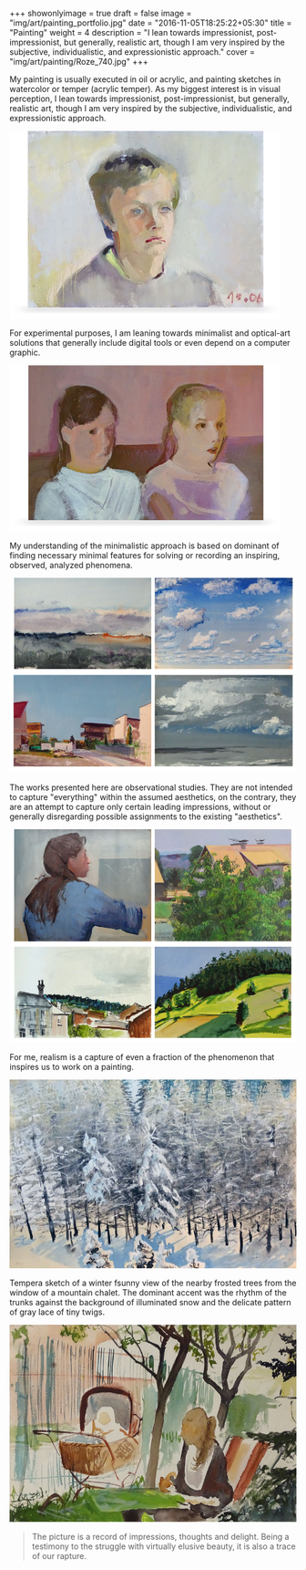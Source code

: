 +++
showonlyimage = true
draft = false
image = "img/art/painting_portfolio.jpg"
date = "2016-11-05T18:25:22+05:30"
title = "Painting"
weight = 4
description = "I lean towards impressionist, post-impressionist, but generally, realistic art, though I am very inspired by the subjective, individualistic, and expressionistic approach."
cover = "img/art/painting/Roze_740.jpg"
+++

My painting is usually executed in oil or acrylic, and painting sketches in watercolor or temper (acrylic temper). As my biggest interest is in visual perception, I lean towards impressionist, post-impressionist, but generally, realistic art, though I am very inspired by the subjective, individualistic, and expressionistic approach.
<!--more-->

![sample image](/img/art/painting/Portr_S_635.jpg)

For experimental purposes, I am leaning towards minimalist and optical-art solutions that generally include digital tools or even depend on a computer graphic.

![sample image](/img/art/painting/Portr_G_656.jpg)

My understanding of the minimalistic approach is based on dominant of finding necessary minimal features for solving or recording an inspiring, observed, analyzed phenomena.

![sample image](/img/art/painting/x4_landscapes.jpg)

The works presented here are observational studies. They are not intended to capture "everything" within the assumed aesthetics, on the contrary, they are an attempt to capture only certain leading impressions, without or generally disregarding possible assignments to the existing "aesthetics".

![sample image](/img/art/painting/x4_landscape_2.jpg)

For me, realism is a capture of even a fraction of the phenomenon that inspires us to work on a painting.

![sample image](/img/art/painting/Bukowina.jpg)

Tempera sketch of a winter fsunny view of the nearby frosted trees from the window of a mountain chalet.
The dominant accent was the rhythm of the trunks against the background of illuminated snow and the delicate pattern of gray lace of tiny twigs.

![sample image](/img/art/painting/afternoon.jpg)

> The picture is a record of impressions, thoughts and delight. Being a testimony to the struggle with virtually elusive beauty, it is also a trace of our rapture.
